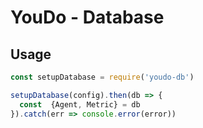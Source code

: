 # YouDo - Database

## Usage

``` js
const setupDatabase = require('youdo-db')

setupDatabase(config).then(db => {
  const  {Agent, Metric} = db
}).catch(err => console.error(error))
```
